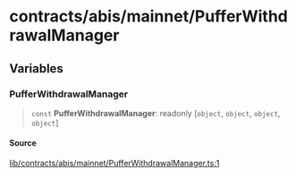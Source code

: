 # contracts/abis/mainnet/PufferWithdrawalManager

## Variables

### PufferWithdrawalManager

> `const` **PufferWithdrawalManager**: readonly [`object`, `object`, `object`, `object`]

#### Source

[lib/contracts/abis/mainnet/PufferWithdrawalManager.ts:1](https://github.com/PufferFinance/puffer-sdk/blob/d1d818887a153c4e95fcbe23c233149dda199ecd/lib/contracts/abis/mainnet/PufferWithdrawalManager.ts#L1)
